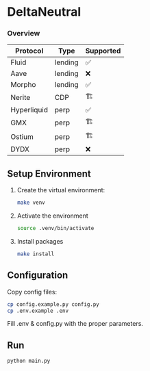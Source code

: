 # DeltaNeutral


### Overview
| Protocol     | Type    | Supported |
|--------------|---------|-----------|
| Fluid        | lending | ✅ |
| Aave         | lending | ❌ |
| Morpho       | lending | ✅ |
|Nerite        | CDP     | 🏗️ |
| Hyperliquid  | perp    | ✅ |
| GMX          | perp    | 🏗️ |
| Ostium       | perp    | 🏗️ |
| DYDX         |perp     | ❌ |



## Setup Environment

1. Create the virtual environment:
   ```bash
   make venv
2. Activate the environment
   ```bash
   source .venv/bin/activate
3. Install packages
   ```bash
   make install

## Configuration
Copy config files:
   ```bash
   cp config.example.py config.py
   cp .env.example .env
```
Fill .env & config.py with the proper parameters.
 ## Run
```bash
python main.py
